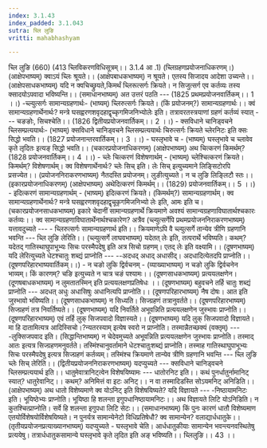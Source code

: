 ```yaml
---
index: 3.1.43
index_padded: 3.1.043
sutra: च्लि लुङि
vritti: mahabhashyam

---
```

 च्लि लुङि (660) (413 च्लिविकरणविधिसूत्रम्।। 3.1.4 आ .1) (च्लिग्रहणप्रयोजनाधिकरणम्।) (आक्षेपभाष्यम्) क्वाऽयं च्लिः श्रूयते।। (आक्षेपबाधकभाष्यम्) न श्रूयते। एतस्य सिजादय आदेशा उच्यन्ते।। (आक्षेपसाधकभाष्यम्) यदि न क्वचिच्छ्रुयते,किमर्थं च्लिरूत्सर्गः क्रियते। न सिजुत्सर्ग एव कर्तव्यः तस्य क्सादयोऽपवादा भविष्यन्ति।। (समाधानभाष्यम्) अत उत्तरं पठति --- (1825 प्रथमप्रयोजनवार्तिकम्।। 1 ।।) -च्ल्युत्सर्गः सामान्यग्रहणार्थः- (भाष्यम्) च्लिरुत्सर्गः क्रियते। (किं प्रयोजनम्?) सामान्यग्रहणार्थः।। क्वं सामान्यग्रहणार्थेनार्थः? मन्त्रे घसह्वरणशवृदहाद्वृच्कृगमिजनिभ्योलेः इति। तत्रावरतस्त्रयाणां ग्रहणं कर्तव्यं स्यात् --- चङङोः, सिचश्चेति।। (1826 द्वितीयप्रयोजनवार्तिकम्।। 2 ।।) - क्सविधाने चानिड्वचने च्लिसम्प्रत्ययार्थः- (भाष्यम्) क्सविधाने चानिड्वचने च्लिसम्प्रत्ययार्थः चिरुत्सर्गः क्रियते च्लेरनिटः इति क्सः सिद्धो भवति।। (1827 प्रयोजनान्तरवार्तिकम्।। 3 ।।) - घस्लृभावे च - (भाष्यम्) घस्लृभावे च च्लावेव कृते लृदितः इत्यङ् सिद्धो भवति।। (चकारप्रयोजनाधिकरणम्) (आक्षेपभाष्यम्) अथ चित्करणं किमर्थम्? (1828 प्रयोजनवार्तिकम्।। 4 ।।) - च्लेः चित्करणं विशेषणार्थम् - (भाष्यम्) च्लेश्चित्करणं क्रियते। किमर्थम्? विशेषणार्थम्। क्व विशेषणार्थेनार्थः? च्लेः सिच् इति। लेः सिच् इत्युच्यमाने लिङि्सटोरपि प्रसज्येत।। (प्रयोजननिराकरणभाष्यम्) नैतदस्ति प्रयोजनम्। लुङीत्युच्यते। न च लुङि लिङि्लटौ स्तः।। (इकारप्रयोजनाधिकरणम्) (आक्षेपभाष्यम्) अथेदित्करणं किमर्थम्।। (1829) प्रयोजनवार्तिकम्।। 5 ।।) - इदित्करणं सामान्यग्रहणार्थम् - (भाष्यम्) इदित्करणं क्रियते। (किमर्थम्?) सामान्यग्रहणार्थम्। क्व सामान्यग्रहणार्थेनार्थः? मन्त्रे घसह्वरणशवृदहाद्वृचूकृगमिजनिभ्यो लेः इति, आमः इति च। (चकारप्रयोजनसाधकभाष्यम्) इकारे चेदानीं सामान्यग्रहणार्थे क्रियमाणे अवश्यं सामान्यग्रहणाविघातार्थश्चकारः कर्तव्यः।। क्व सामान्यग्रहणाविघातार्थेनार्थश्चकारेण? अत्रैव (च्ल्युत्सर्गेपि प्रथमप्रयोजननिराकरणभाष्यम्) यत्तावदुच्यते --- - च्लिरुत्सर्गः सामान्यग्रहणार्थ इति।। क्रियमाणेऽपि वै च्ल्युत्सर्गे तान्येव त्रीणि ग्रहणानि भवन्ति --- च्लि लुङि लेरिति।। (च्ल्युत्सर्गे लाघवभाष्यम्) यदेतत् लेः इति, तत्परार्थे भविष्यति। कथम्? यदेतद् गातिस्थाघुपाभूभ्यः सिचः परस्मैपदेषु इति अत्र सिचो ग्रहणम्। एतद् लेः इति वक्ष्यामि।। (दूषणभाष्यम्) यदि लेरित्युच्यते धेटश्चातुः शब्द्यं प्राप्नोति --- --अदधद् अधाद् अधासीद्। अदधादित्येतदपि प्राप्नोति।। (दूषणपरिहारभाष्यवार्तिकम्।।) - न चङो लुकि द्विर्वचनम् - (व्याख्याभाष्यम्) न चङो लुकि द्विर्वचनेन भाव्यम्। किं कारणम्? चङि इत्युच्यते न चात्र चङं पश्यामः।। (दूषणसाधकभाष्यम्) प्रत्ययलक्षणेन। (दूणषबाधकभाष्यम्) न लुमतातस्मिन् इति प्रत्ययलक्षणप्रतिषेधः ।। (दूषणभाष्यम्) बहुवचने तर्हि चातुः शब्द्यं प्राप्नोति --- अदधत् अधुः अधासिषुः अधानित्यपि प्राप्नोति।। (दूषणपरिहारभाष्यम्) नैष दोषः। आत इति जुस्भावो भविष्यति।। (दूषणसाधकभाष्यम्) न सिध्यति। सिज्ग्रहणं तत्रानुवर्तते।। (दूषणपरिहारभाष्यम्) सिज्ग्रहणं तत्र निवर्तिष्यते।। (दूषणभाष्यम्) यदि निवर्तिते अभूवन्निति प्रत्ययलक्षणेन जुस्भावः प्राप्नोति।। (दूषणपरिहारभाष्यम्) एवं तर्हि लुक् सिजपवादो विज्ञास्यते।। (दूषणभाष्यम्) यदि लुक् सिजपवादो विज्ञायते। मा हि दातामित्यत्र आदिस्सिचो।?न्यतरस्याम् इत्येष स्वरो न प्राप्नोति। तस्मान्नैतच्छक्यं (वक्तृम्) --- -लुक्सिजपवाद इति। (सिद्धान्तिभाष्यम्) न चेदेवमुच्यते अभूवन्निति प्रत्ययलक्षणेन जुस्भावः प्राप्नोति। तस्माद् आतः इत्यत्र सिज्ग्रहणमनुवर्तते। तस्मिंश्चानुवर्तामाने धेटश्चातुःशब्द्यं प्राप्नोति। तस्माह गातिस्थाघुपाभूभ्यः सिचः परस्मैपदेषु इत्यत्र सिज्ग्रहणं कर्तव्यम्। तस्मिंश्च क्रियमाणे तान्येव त्रीणि ग्रहणानि भवन्ति --- च्लि लुङि च्लेः सिच् लेरिति।। (द्वितीयप्रयोजननिराकरणभाष्यम्) यदप्युच्यते --- क्सविधाने चानिड्वचने च्लिसम्प्रत्ययार्थ इति।। धातुमेवात्रानिट्त्वेन विशेषयिष्यामः --- धातोरनिट इति।। कथं पुनर्धातुर्नामानिट् स्यात्? धातुरेवानिट्।। कथम्? अनिमित्तं वा इटः अनिट्।। न वा तस्मादिडस्ति सोऽयमनिट् अनिडिति।। (आक्षेपभाष्यम्) अथ धातो विशेष्यमाणे क्व योऽनिट् इति विशेषयिष्यते? यदि विज्ञायते --- -निष्ठायामनिटः इति। भूयिष्ठेभ्यः प्राप्नोति। भूयिष्ठा हि शलन्ता इगुपधानिष्ठायामनिटः।। अथ विज्ञायते लिटि योऽनिडिति। न कुतश्चित्प्राप्नोति। सर्वे हि शलन्ता इगुपधा लिटि सेटः।। (समाधानभाष्यम्) किं पुनः कारणं धातौ विशेष्यमाण एतयोर्विशेषयोर्विशेषयिष्यते। न पुनर्यत्र सामान्येनेटो विधिप्रतिषेधौ? क्व सामान्येन? वलाद्यार्धधातुके।। (तृतीयप्रयोजनप्रत्याख्यानभाष्यम्) यदप्युच्यते - घस्लृभावे चेति। आर्धधातुकीयाः सामान्येन भवन्त्यनवस्थितेषु प्रत्ययेषु। तत्रार्धधातुकसामान्ये घस्लृभावे कृते लृदित इति अङ् भविष्यति।। च्लिलुङि।। 43 ।। 